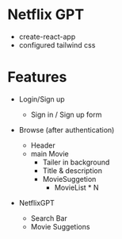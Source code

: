 # Netflix GPT
  - create-react-app
  - configured tailwind css

# Features
  - Login/Sign up
    - Sign in / Sign up form
  - Browse (after authentication)
    - Header
    - main Movie
        - Tailer in background
        - Title & description
        - MovieSuggetion
          - MovieList  * N

   - NetflixGPT
     - Search Bar
     - Movie Suggetions
   